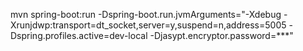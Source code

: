 mvn spring-boot:run -Dspring-boot.run.jvmArguments="-Xdebug -Xrunjdwp:transport=dt_socket,server=y,suspend=n,address=5005 -Dspring.profiles.active=dev-local -Djasypt.encryptor.password=***"

